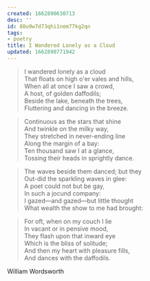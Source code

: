 ```yaml
---
created: 1662890630713
desc: ''
id: 88u9w7d73qhi1nem77kg2qn
tags:
- poetry
title: I Wandered Lonely as a Cloud
updated: 1662890771942
---
```

   
> I wandered lonely as a cloud     
> That floats on high o'er vales and hills,     
> When all at once I saw a crowd,     
> A host, of golden daffodils;     
> Beside the lake, beneath the trees,     
> Fluttering and dancing in the breeze.   
   
> Continuous as the stars that shine     
> And twinkle on the milky way,     
> They stretched in never-ending line     
> Along the margin of a bay:     
> Ten thousand saw I at a glance,     
> Tossing their heads in sprightly dance.   
   
> The waves beside them danced; but they     
> Out-did the sparkling waves in glee:     
> A poet could not but be gay,     
> In such a jocund company:     
> I gazed—and gazed—but little thought     
> What wealth the show to me had brought:   
   
> For oft, when on my couch I lie     
> In vacant or in pensive mood,     
> They flash upon that inward eye     
> Which is the bliss of solitude;     
> And then my heart with pleasure fills,     
> And dances with the daffodils.   
   
William Wordsworth